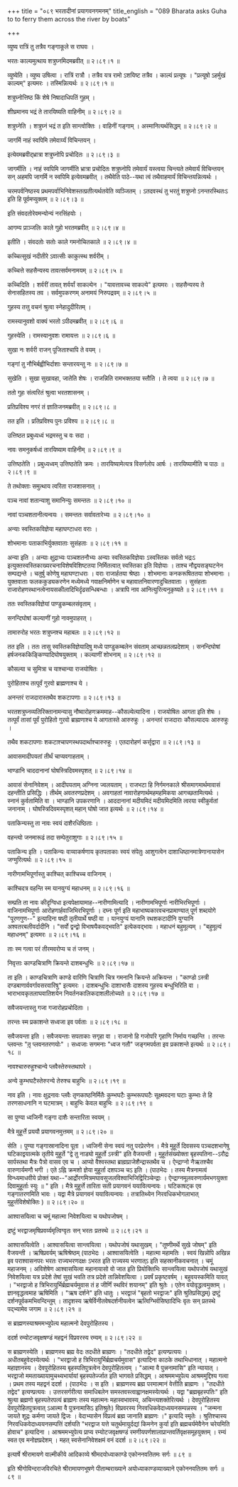 +++
title = "०८९ भरतादीनां प्रयागवनगमनम्"
title_english = "089 Bharata asks Guha to to ferry them across the river by boats"

+++


व्युष्य रात्रिं तु तत्रैव गङ्गाकूले स राघवः ।  

भरतः काल्यमुत्थाय शत्रुघ्नमिदमब्रवीत्  ॥  २।८९।१  ॥   

व्युष्येति । व्युष्य उषित्वा । रात्रिं रात्रौ । तत्रैव यत्र रामो ऽशयिष्ट
तत्रैव । काल्यं प्रत्यूषः । "प्रत्यूषो ऽहर्मुखं काल्यम्" इत्यमरः ।
तस्मिन्नित्यर्थः  ॥  २।८९।१  ॥   

  

शत्रुघ्नोत्तिष्ठ किं शेषे निषादाधिपतिं गुहम् ।  

शीघ्रमानय भद्रं ते तारयिष्यति वाहिनीम्  ॥  २।८९।२  ॥   

शत्रुघ्नेति । शत्रुघ्नं भद्रं त इति सान्त्वोक्तिः । वाहिनीं गङ्गाम् ।
अस्मानित्यर्थसिद्धम्  ॥  २।८९।२  ॥   

  

जागर्मि नाहं स्वपिमि तमेवार्य्यं विचिन्तयन् ।  

इत्येवमब्रवीद्भ्रात्रा शत्रुघ्नोपि प्रचोदितः  ॥  २।८९।३  ॥   

जागर्मीति । नाहं स्वपिमि जागर्मीति भ्रात्रा प्रचोदितः शत्रुघ्नोपि
तमेवार्यं यस्त्वया चिन्त्यते तमेवार्यं विचिन्तयन् सन् अहमपि जागर्मि न
स्वपिमि इत्येवमब्रवीत् । तथैवेति पाठे--यथा त्वं तथैवाहमार्यं
विचिन्तयन्नित्यर्थः ।  

चरमपर्वनिष्ठस्य प्रथमपर्वाभिनिवेशस्तत्प्रतीत्यर्थतयेति व्यञ्जितम् ।
ऽतदवस्थं तु भरतुं शत्रुघ्नो ऽनन्तरस्थितःऽ इति हि पूर्वमप्युक्तम्  ॥ 
२।८९।३  ॥   

  

इति संवदतोरेवमन्योन्यं नरसिंहयोः ।  

आगम्य प्राञ्जलिः काले गुहो भरतमब्रवीत्  ॥  २।८९।४  ॥   

इतीति । संवदतोः सतोः काले गमनोचितकाले  ॥  २।८९।४  ॥   

  

कच्चित्सुखं नदीतीरे ऽवात्सीः काकुत्स्थ शर्वरीम् ।  

कच्चित्ते सहसैन्यस्य तावत्सर्वमनामयम्  ॥  २।८९।५  ॥   

कच्चिदिति । शर्वरीं तावत् शर्वर्यां साकल्येन । "यावत्तावच्च साकल्ये"
इत्यमरः । सहसैन्यस्य ते सेनासहितस्य तव । सर्वमुपकरणम् अनामयं निरुपद्रवम्
 ॥  २।८९।५  ॥   

  

गुहस्य तत्तु वचनं श्रुत्वा स्नेहादुदीरितम् ।  

रामस्यानुवशो वाक्यं भरतो ऽपीदमब्रवीत्  ॥  २।८९।६  ॥   

गुहस्येति । रामस्यानुवशः रामायत्तः  ॥  २।८९।६  ॥   

  

सुखा नः शर्वरी राजन् पूजिताश्चापि ते वयम् ।  

गङ्गां तु नौभिर्बह्वीभिर्दाशाः सन्तारयन्तु नः  ॥  २।८९।७  ॥   

सुखेति । सुखा सुखावहा, जातेति शेषः । राजन्निति रामभक्ततया स्तौति । ते
त्वया  ॥  २।८९।७  ॥   

  

ततो गुहः संत्वरितं श्रुत्वा भरतशासनम् ।  

प्रतिप्रविश्य नगरं तं ज्ञातिजनमब्रवीत्  ॥  २।८९।८  ॥   

तत इति । प्रतिप्रविश्य पुनः प्रविश्य  ॥  २।८९।८  ॥   

  

उत्तिष्ठत प्रबुध्यध्वं भद्रमस्तु च वः सदा ।  

नावः समनुकर्षध्वं तारयिष्याम वाहिनीम्  ॥  २।८९।९  ॥   

उत्तिष्ठतेति । प्रबुध्यध्वम् उत्तिष्ठतेति क्रमः । तारयिष्यामेत्यत्र
विसर्गलोप आर्षः । तारयिष्यामीति च पाठः  ॥  २।८९।९  ॥   

  

ते तथोक्ताः समुत्थाय त्वरिता राजशासनात् ।  

पञ्च नावां शतान्याशु समानिन्युः समन्ततः  ॥  २।८९।१०  ॥   

नावां पञ्चशतानीत्यन्वयः । समन्ततः सर्वावतारेभ्यः  ॥  २।८९।१०  ॥   

  

अन्याः स्वस्तिकविज्ञेया महाघण्टाधरा वराः ।  

शोभमानाः पताकाभिर्युक्तवाताः सुसंहताः  ॥  २।८९।११  ॥   

अन्या इति । अन्याः क्षुद्राभ्यः पञ्चशतनौभ्यः अन्याः स्वस्तिकविज्ञेयाः
ऽस्वस्तिकः सर्वतो भद्रःऽ इत्युक्तस्वस्तिकाख्यरचनाविशेषविशिष्टतया
निर्मितत्वात् स्वस्तिका इति विज्ञेयाः । ताश्च नौद्वयसङ्घटनेन सम्पद्यन्ते
। चतुर्षु कोणेषु महाघण्टाधराः । वराः राजार्हतया श्रेष्ठाः । शोभमानाः
कनकरूषिततया शोभमानाः । युक्तवाताः फलककुड्यकरणेन मध्येमध्ये
गवाक्षनिर्माणेन च महावातनिवारणादुचितवाताः । सुसंहताः
राजारोहणस्थानत्वेनायसकीलादिभिर्दृढसन्धिबन्धाः । अत्रापि नाव
आनित्युरित्यनुकृष्यते  ॥  २।८९।११  ॥   

  

ततः स्वस्तिकविज्ञेयां पाण्डुकम्बलसंवृताम् ।  

सनन्दिघोषां कल्याणीं गुहो नावमुपाहरत् ।  

तामारुरोह भरतः शत्रुघ्नश्च महाबलः  ॥  २।८९।१२  ॥   

तत इति । ततः तासु स्वस्तिकविज्ञेयादिषु मध्ये पाण्डुकम्बलेन संवताम्
आच्छन्नतलप्रदेशाम् । सनन्दिघोषां हर्षजनककिङ्किण्यादिघोषयुक्ताम् ।
कल्याणीं शोभनाम्  ॥  २।८९।१२  ॥   

  

कौसल्या च सुमित्रा च याश्चान्या राजयोषितः ।  

पुरोहितश्च तत्पूर्वं गुरवो ब्राह्मणाश्च ये ।  

अनन्तरं राजदारास्तथैव शकटापणाः  ॥  २।८९।१३  ॥   

भरतशत्रुघ्नव्यतिरिक्तानामन्यासु नौष्वारोहणक्रममाह--कौसल्येत्यादिना ।
राजयोषितः आगता इति शेषः । तत्पूर्वं तासां पूर्वं पुरोहितो गुरवो
ब्राह्मणाश्च ये आगतास्ते आरुरुहुः । अनन्तरं राजदाराः कौसल्यादयः आरुरुहुः
।  

तथैव शकटापणाः शकटाश्चापणस्थपदार्थाश्चारुरुहुः । एतदारोहणं कर्त्तृद्वारा
 ॥  २।८९।१३  ॥   

  

आवासमादीपयतां तीर्थं चाप्यवगाहताम् ।  

भाण्डानि चाददानानां घोषस्त्रिदिवमस्पृशत्  ॥  २।८९।१४  ॥   

आवासं सेनानिवेशम् । आदीपयताम् अग्निना ज्वलयताम् । राजभटा हि निर्गमनकाले
श्रीसमागमार्थमावासं दहन्तीति प्रसिद्धिः । तीर्थम् अवतरणप्रदेशम् ।
अवगाहतां नावारोहणार्थमहमहमिकया आगच्छतामित्यर्थः । स्नानं कुर्वतामिति वा
। भाण्डानि उपकरणानि । आददानानां मदीयमिदं मदीयमिदमिति त्वरया स्वीकुर्वतां
जनानाम् । घोषस्त्रिदिवमस्पृशत् महान् घोषो जात इत्यर्थः  ॥  २।८९।१४  ॥   

  

पताकिन्यस्तु ता नावः स्वयं दाशैरधिष्ठिताः ।  

वहन्त्यो जनमारूढं तदा सम्पेतुराशुगाः  ॥  २।८९।१५  ॥   

पताकिन्य इति । पताकिन्यः वाय्वाकर्षणाय कृतपताकाः स्वयं संपेतुः आशुगत्वेन
दाशाधिष्ठानमात्रेणानायासेन जग्मुरित्यर्थः  ॥  २।८९।१५  ॥   

  

नारीणामभिपूर्णास्तु काश्चित् काश्चिच्च वाजिनाम् ।  

काश्चिदत्र वहन्ति स्म यानयुग्यं महाधनम्  ॥  २।८९।१६  ॥   

सम्प्रति ता नावः कीदृग्विधा इत्यपेक्षायामाह--नारीणामित्यादि ।
नारीणामभिपूर्णाः नारीभिरभिपूर्णाः । वाजिनामभिपूर्णाः
आरोहणार्हवाजिभिरभिपूर्णाः । दघ्नः पूर्ण इति महाभाष्यकारवचनप्रामाण्यात्
पूर्ण शब्दयोगे "पूरणगुण--" इत्यादिना षष्ठी तृतीयार्थे षष्ठी वा ।
यानयुग्यं यानानि रथशकटादीनि युग्यानि अश्वतरबलीवर्दादीनि । "सर्वो
द्वन्द्वो विभाषयैकवद्भवति" इत्येकवद्भावः । महाधनं बहुमूल्यम् ।
"बहुमूल्यं महाधनम्" इत्यमरः  ॥  २।८९।१६  ॥   

  

ताः स्म गत्वा परं तीरमवरोप्य च तं जनम् ।  

निवृत्ताः काण्डचित्राणि क्रियन्ते दाशबन्धुभिः  ॥  २।८९।१७  ॥   

ता इति । काण्डचित्राणि काण्डे वारिणि चित्राणि चित्र गमनानि क्रियन्ते
अक्रियन्त । "काण्डो ऽस्त्री दण्डबाणार्ववर्गावसरवारिषु" इत्यमरः ।
दाशबन्धुभिः दाशाभासैः दाशस्य गुहस्य बन्धुभिरिति वा ।
भाराभावकृतलाघवातिशयेन निवर्तनकालिकदाशलीलोच्यते  ॥  २।८९।१७  ॥   

  

सवैजयन्तास्तु गजा गजारोहप्रचोदिताः ।  

तरन्तः स्म प्रकाशन्ते सध्वजा इव पर्वताः  ॥  २।८९।१८  ॥   

सवैजयन्ता इति । सवैजयन्ताः सपताकाः सगृहा वा । राजानो हि गजोपरि गृहाणि
निर्माय गच्छन्ति । तरन्तः प्लवन्तः "तृ़ प्लवनतरणयोः" । सध्वजाः सगमनाः
"ध्वज गतौ" जङ्गमपर्वता इव प्रकाशन्ते इत्यर्थः  ॥  २।८९।१८  ॥   

  

नावश्चारुरुहुश्चान्ये प्लवैस्तेरुस्तथापरे ।  

अन्ये कुम्भघटैस्तेरुरन्ये तेरुश्च बाहुभिः  ॥  २।८९।१९  ॥   

नाव इति । नावः क्षुद्रनावः प्लवैः तृणकाष्ठनिर्मितैः कुम्भघटैः
कुम्भरूपघटैः सूक्ष्मवदना घटाः कुम्भाः ते हि तरणसाधनानि न घटमात्रम् ।
बाहुभिः केवल बाहुभिः  ॥  २।८९।१९  ॥   

  

सा पुण्या ध्वजिनी गङ्गा दाशैः सन्तारिता स्वयम् ।  

मैत्रे मुहूर्त्ते प्रययौ प्रयागवनमुत्तमम्  ॥  २।८९।२०  ॥   

सेति । पुण्या गङ्गास्रानादिना पूता । ध्वजिनी सेना स्वयं नतु परप्रेरणेन ।
मैत्रे मुहूर्ते दिवसस्य पञ्चदशभागेषु घटिकाद्वयात्मके तृतीये मुहूर्ते
"द्वे तु नाड्यो मुहूर्तो ऽस्त्री" इति वैजयन्ती । मुहूर्तसंख्योक्ता
बृहस्पतिना--ऽरौद्रः सार्पस्तथा मैत्रः पैत्रो वासव एव च । आप्यो
वैश्वस्तथा ब्राह्मप्राजेशैन्द्रास्तथैव च । ऐन्द्राग्नो नैऋतश्चैव
वारुणार्यमणौ भगी । एते ऽह्नि क्रमशो ज्ञेया मुहूर्ता दशपञ्च चऽ इति ।
(पाठभेदः । तस्य मैत्रनामत्वं विन्ध्यमाधवीये प्रोक्तं
यथा--"आर्द्रोरगमित्रमघावसुजलविश्वाभिजिद्विरिञ्चेन्द्राः ।
ऐन्द्राग्नमूलवरुणार्यमभगयुक्ता दिवामुहूर्ताः स्युः  ॥  " इति । मैत्रे
मुहूर्त्ते तारिता सती प्रयागवनं ययावित्यन्वयः । घटिकाषट्क एव
गङ्गातरणमिति भावः । यद्वा मैत्रे प्रयागवनं ययावित्यन्वयः । तत्रातिथ्येन
निरवधिकभोगलाभात् मुहूर्त्तविशेषोक्तिः )  ॥  २।८९।२०  ॥   

  

आश्वासयित्वा च चमूं महात्मा निवेशयित्वा च यथोपजोषम् ।  

द्रष्टुं भरद्वाजमृषिप्रवर्य्यमृत्विग्वृतः सन् भरतः प्रतस्थे  ॥  २।८९।२१
 ॥   

आश्वासयित्वेति । आश्वासयित्वा सान्त्वयित्वा । यथोपजोषं यथासुखम् ।
"तूष्णीमर्थे सुखे जोषम्" इति वैजयन्ती । ऋषिप्रवर्यम् ऋषिश्रेष्ठम्
(पाठभेदः । आश्वासयित्वेति । महात्मा महामतिः । स्वयं खिन्नोपि अखिन्न इव
पराश्वासनपरः भरतः राज्यभरणदक्षः ऽभरत इति राज्यस्य भरणात्ऽ इति
सहस्रानीकवचनात् । चमूं महाजनम् । अविशेषेण आश्वासयित्वा महानायासो वो जात
इति प्रियोक्तिभिः सान्त्वयित्वा यथोपजोषं यथासुखं निवेशयित्वा यत्र
प्रदेशे तेषां सुखं भवति तत्र प्रदेशे तान्निवेशयित्वा । प्रवर्षं
प्रकृष्टवर्षम् । बहुवयस्कमिति यावत् । "भरद्वाजो ह
त्रिभिरायुर्भिर्ब्रह्मचर्यमुवास तं ह जीर्णिं स्थविरं शयानम्" इति श्रुतेः
। एतेन वयोवृद्धत्वमुक्तम् । ज्ञानवृद्धत्वमाह ऋषिमिति । "ऋष दर्शने" इति
धातुः । भरद्वाजं "बृहतो भरद्वाजः" इति श्रुतिप्रसिद्धम्) द्रष्टुं
दर्शनपूर्वकमभिवन्दिन्तुम् । तादृशस्य ऋषेर्विनीतवेषदर्शनीयत्वेन
ऋत्विग्भिर्वसिष्ठादिभिः वृतः सन् प्रतस्थे पद्भ्यामेव जगाम  ॥  २।८९।२१
 ॥   

  

स ब्राह्मणस्याश्रममभ्युपेत्य महात्मनो देवपुरोहितस्य ।  

ददर्श रम्योटजवृक्षषण्डं महद्वनं विप्रवरस्य रम्यम्  ॥  २।८९।२२  ॥   

स ब्राह्मणस्येति । ब्राह्मणस्य ब्रह्म वेदः तदधीते ब्राह्मणः । "तदधीते
तद्वेद" इत्यण्प्रत्ययः । अधीतबहुवेदस्येत्यर्थः । "भरद्वाजो ह
त्रिभिरायुर्भिर्ब्रह्मचर्यमुवास" इत्यादिना काठके तथाभिधानात् । महात्मनो
महाज्ञानस्य । देवपुरोहितस्य बृहस्पतिपुत्रत्वेन देवपुरोहितत्वम् । "आत्मा
वै पुत्त्रनामासि" इति न्यायात् । भरद्वाजो ममताख्यायामुचथ्यभार्यायां
बृहस्पतेर्ज्जात इति भागवते प्रसिद्धम् । आश्रममभ्युपेत्य आश्रममुद्दिश्य
गत्वा । प्रथम तस्य महद्वनं ददर्श । (पाठभेदः । स इति । ब्राह्मणस्य ब्रह्म
परमात्मानं वेत्तीति ब्राह्मणः । "तदधीते तद्वेद" इत्यण्प्रत्ययः ।
उत्तरसर्गरीत्या समाधिबलेन समस्तवस्त्वाह्वानक्षमस्येत्यर्थः । यद्वा
"ब्रह्मबृहस्पतिः" इति श्रुत्या ब्रह्मणो बृहस्पतेरपत्यं ब्राह्मणः तस्य
महात्मनः महास्वभावस्य, अचिन्त्यशक्तेरित्यर्थः । देवपुरोहितस्य
देवपुरोहितपुत्रत्वात् ऽआत्मा वै पुत्रनामासिऽ इतिश्रुतेः) विप्रवरस्य
निरवधिकवेदाध्ययनसम्पन्नस्य । "जन्मना जायते शूद्रः कर्मणा जायते द्विजः ।
वेदाभ्यासेन विप्रत्वं ब्रह्म जानाति ब्राह्मणः ।" इत्यादि स्मृतेः ।
श्रुतिश्चास्य निरवधिकवेदाध्ययनसम्पत्तिं दर्शयति "भरद्वाज यत्ते
चतुर्थमायुर्दद्यां किमनेन कुर्या इति ब्रह्मचर्यमेवैनेन चरेयमिति होवाच"
इत्यादिना । आश्रममभ्युपेत्य प्राप्य रम्योटजवृक्षषण्डं
रमणीयपर्णशालाप्रान्तवर्तिवृक्षसमूहयुक्तम् । रम्यं स्वत एव मनोज्ञप्रदेशम्
। महत् स्वसेनानिवेशक्षमं वनं ददर्श  ॥  २।८९।२२  ॥   

  

इत्यार्षे श्रीरामायणे वाल्मीकीये आदिकाव्ये श्रीमदयोध्याकाण्डे
एकोननवतितमः सर्गः  ॥  ८९  ॥   

इति श्रीगोविन्दराजविरचिते श्रीरामायणभूषणे पीताम्बराख्याने
अयोध्याकाण्डव्याख्याने एकोननवतितमः सर्गः  ॥  ८९  ॥   


